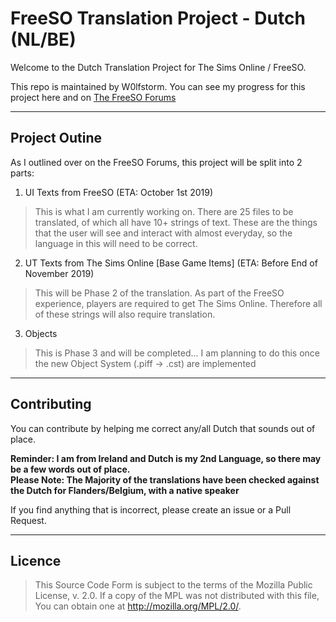 # FreeSO Translation Project - Dutch (NL/BE)
Welcome to the Dutch Translation Project for The Sims Online / FreeSO.

This repo is maintained by W0lfstorm. You can see my progress for this project here and on [The FreeSO Forums](http://forum.freeso.org/threads/wip-dutch-translations-v0-1.6494/#post-31765)

-----
## Project Outine

As I outlined over on the FreeSO Forums, this project will be split into 2 parts:

1. UI Texts from FreeSO (ETA: October 1st 2019)  
> This is what I am currently working on. There are 25 files to be translated, of which all have 10+ strings of text. These are the things that the user will see and interact with almost everyday, so the language in this will need to be correct. 


2. UT Texts from The Sims Online [Base Game Items] (ETA: Before End of November 2019)  
> This will be Phase 2 of the translation. As part of the FreeSO experience, players are required to get The Sims Online. Therefore all of these strings will also require translation.

3. Objects  
> This is Phase 3 and will be completed... I am planning to do this once the new Object System (.piff -> .cst) are implemented

-----
## Contributing
You can contribute by helping me correct any/all Dutch that sounds out of place. 

**Reminder: I am from Ireland and Dutch is my 2nd Language, so there may be a few words out of place.   
Please Note: The Majority of the translations have been checked against the Dutch for Flanders/Belgium, with a native speaker**

If you find anything that is incorrect, please create an issue or a Pull Request. 

-----

## Licence
> This Source Code Form is subject to the terms of the Mozilla Public License, v. 2.0.
> If a copy of the MPL was not distributed with this file, You can obtain one at
> http://mozilla.org/MPL/2.0/.
